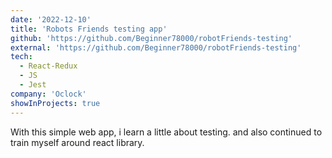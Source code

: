 ```yaml
---
date: '2022-12-10'
title: 'Robots Friends testing app'
github: 'https://github.com/Beginner78000/robotFriends-testing'
external: 'https://github.com/Beginner78000/robotFriends-testing'
tech:
  - React-Redux
  - JS
  - Jest
company: 'Oclock'
showInProjects: true
---
```


With this simple web app, i learn a little about testing.
and also continued to train myself around react library.

